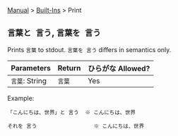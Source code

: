 [Manual](../../en.md) > [Built-Ins](../built_ins.md) > Print

## `言葉と 言う`, `言葉を 言う`

Prints `言葉` to stdout. `言葉を 言う` differs in semantics only.

| Parameters     | Return | ひらがな Allowed? |
| -------------- | ------ | ----------------- |
| `言葉`: String | `言葉` | Yes               |

Example:

```
「こんにちは、世界」と 言う  ※ こんにちは、世界

それを 言う                  ※ こんにちは、世界
```